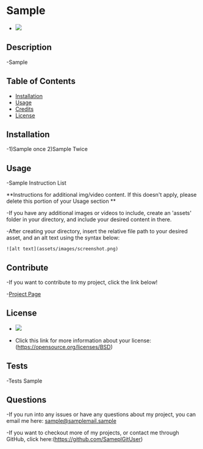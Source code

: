 
# Sample

- <img src="https://img.shields.io/badge/License-BSD-blue" />

## Description

-Sample


## Table of Contents 


- [Installation](#installation)
- [Usage](#usage)
- [Credits](#credits)
- [License](#license)

## Installation

-1)Sample once 2)Sample Twice


## Usage

-Sample Instruction List

**Instructions for additional img/video content. If this doesn't apply, please delete this portion of your Usage section **

-If you have any additional images or videos to include, create an 'assets' folder in your directory,
and include your desired content in there.

-After creating your directory, insert the relative file path to your desired asset, and an alt text using the syntax below:

    
    ![alt text](assets/images/screenshot.png)



    

## Contribute

-If you want to contribute to my project, click the link below!

-[Project Page](this@samplelivelink.live) 

## License

- <img src="https://img.shields.io/badge/License-BSD-blue" />

- Click this link for more information about your license: (https://opensource.org/licenses/BSD)


## Tests

  
-Tests Sample


## Questions

-If you run into any issues or have any questions about my project, you can email me here: sample@samplemail.sample

-If you want to checkout more of my projects, or contact me through GitHub, click here:(https://github.com/SameplGitUser) 



    